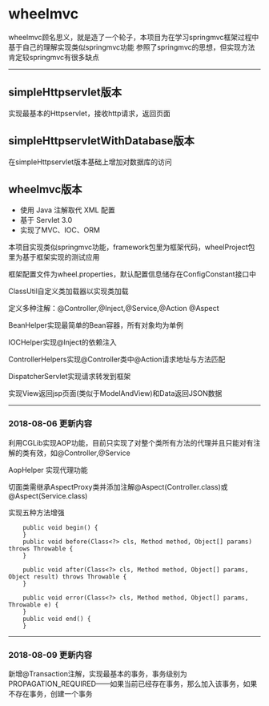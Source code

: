 # wheelmvc

wheelmvc顾名思义，就是造了一个轮子，本项目为在学习springmvc框架过程中基于自己的理解实现类似springmvc功能
参照了springmvc的思想，但实现方法肯定较springmvc有很多缺点

---

## simpleHttpservlet版本
实现最基本的Httpservlet，接收http请求，返回页面
## simpleHttpservletWithDatabase版本
在simpleHttpservlet版本基础上增加对数据库的访问
## wheelmvc版本
- 使用 Java 注解取代 XML 配置
- 基于 Servlet 3.0
- 实现了MVC、IOC、ORM

本项目实现类似springmvc功能，framework包里为框架代码，wheelProject包里为基于框架实现的测试应用

框架配置文件为wheel.properties，默认配置信息储存在ConfigConstant接口中

ClassUtil自定义类加载器以实现类加载

定义多种注解：@Controller,@Inject,@Service,@Action @Aspect

BeanHelper实现最简单的Bean容器，所有对象均为单例

IOCHelper实现@Inject的依赖注入

ControllerHelpers实现@Controller类中@Action请求地址与方法匹配

DispatcherServlet实现请求转发到框架

实现View返回jsp页面(类似于ModelAndView)和Data返回JSON数据

---

### 2018-08-06 更新内容



利用CGLib实现AOP功能，目前只实现了对整个类所有方法的代理并且只能对有注解的类有效，如@Controller,@Service

AopHelper 实现代理功能 

切面类需继承AspectProxy类并添加注解@Aspect(Controller.class)或@Aspect(Service.class)

实现五种方法增强
```
    public void begin() {
    }
    public void before(Class<?> cls, Method method, Object[] params) throws Throwable {
    }

    public void after(Class<?> cls, Method method, Object[] params, Object result) throws Throwable {
    }

    public void error(Class<?> cls, Method method, Object[] params, Throwable e) {
    }
    public void end() {
    }
```
---
### 2018-08-09 更新内容

新增@Transaction注解，实现最基本的事务，事务级别为PROPAGATION_REQUIRED——如果当前已经存在事务，那么加入该事务，如果不存在事务，创建一个事务
